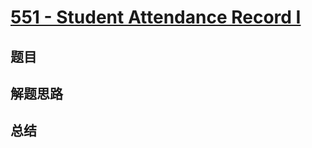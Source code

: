 # [551 - Student Attendance Record I](https://leetcode.com/problems/student-attendance-record-i/)

## 题目


## 解题思路


## 总结


